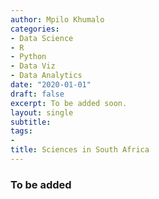 ```yaml
---
author: Mpilo Khumalo
categories:
- Data Science
- R
- Python
- Data Viz
- Data Analytics
date: "2020-01-01"
draft: false
excerpt: To be added soon.
layout: single
subtitle: 
tags:
- 
title: Sciences in South Africa
---
```


### To be added




